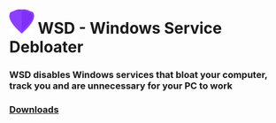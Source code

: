 <h1> <img src="/images/logo.png" width="auto" height="44px" alt="WSD logo" /> WSD - Windows Service Debloater </h1>

### WSD disables Windows services that bloat your computer, track you and are unnecessary for your PC to work

### [Downloads](https://github.com/tzwel/WSD/releases)
